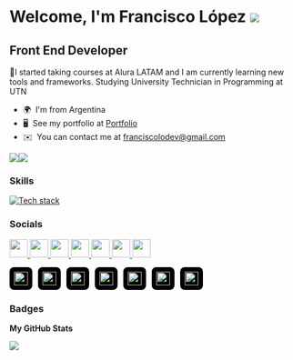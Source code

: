Welcome, I'm Francisco López ![](https://user-images.githubusercontent.com/18350557/176309783-0785949b-9127-417c-8b55-ab5a4333674e.gif)
=================================================================================================================================

Front End Developer
-------------------

🌱I started taking courses at Alura LATAM and I am currently learning new tools and frameworks. Studying University Technician in Programming at UTN

* 🌍  I'm from Argentina
* 🖥️  See my portfolio at [Portfolio](http://franciscolodev.com/)
* ✉️  You can contact me at [franciscolodev@gmail.com](mailto:franciscolodev@gmail.com)

<a href="https://www.github.com/franciscolodev" target="_blank" rel="noreferrer"><img
src="https://img.shields.io/github/followers/franciscolodev?logo=github&style=for-the-badge&color=0891b2&labelColor=1c1917" /></a><a href="https://www.x.com/franciscolodev" target="_blank" rel="noreferrer"><img
src="https://img.shields.io/twitter/follow/franciscolodev?logo=twitter&style=for-the-badge&color=0891b2&labelColor=1c1917"
/></a>

### Skills

<p align="left">
  <a href="https://skillicons.dev">
    <img src="https://skillicons.dev/icons?i=html,css,tailwind,js,typescript,react,nodejs,astro,git,github,bash,npm,mongodb,docker,firebase,googlecloud,powershell,vscode,figma,vercel,hostinger&theme=dark&perline=10" alt="Tech stack" />
  </a>
</p>

### Socials

<p align="left"> <a href="https://discord.com/users/franciscolodev" target="_blank" rel="noreferrer"> <picture> <source media="(prefers-color-scheme: dark)" srcset="https://raw.githubusercontent.com/danielcranney/readme-generator/main/public/icons/socials/discord-dark.svg" /> <source media="(prefers-color-scheme: light)" srcset="https://raw.githubusercontent.com/danielcranney/readme-generator/main/public/icons/socials/discord.svg" /> <img src="https://raw.githubusercontent.com/danielcranney/readme-generator/main/public/icons/socials/discord.svg" width="32" height="32" /> </picture> </a> <a href="https://www.github.com/franciscolodev" target="_blank" rel="noreferrer"> <picture> <source media="(prefers-color-scheme: dark)" srcset="https://raw.githubusercontent.com/danielcranney/readme-generator/main/public/icons/socials/github-dark.svg" /> <source media="(prefers-color-scheme: light)" srcset="https://raw.githubusercontent.com/danielcranney/readme-generator/main/public/icons/socials/github.svg" /> <img src="https://raw.githubusercontent.com/danielcranney/readme-generator/main/public/icons/socials/github.svg" width="32" height="32" /> </picture> </a> <a href="http://www.instagram.com/franciscolodev" target="_blank" rel="noreferrer"> <picture> <source media="(prefers-color-scheme: dark)" srcset="https://raw.githubusercontent.com/danielcranney/readme-generator/main/public/icons/socials/instagram-dark.svg" /> <source media="(prefers-color-scheme: light)" srcset="https://raw.githubusercontent.com/danielcranney/readme-generator/main/public/icons/socials/instagram.svg" /> <img src="https://raw.githubusercontent.com/danielcranney/readme-generator/main/public/icons/socials/instagram.svg" width="32" height="32" /> </picture> </a> <a href="https://www.linkedin.com/in/franciscolodev" target="_blank" rel="noreferrer"> <picture> <source media="(prefers-color-scheme: dark)" srcset="https://raw.githubusercontent.com/danielcranney/readme-generator/main/public/icons/socials/linkedin-dark.svg" /> <source media="(prefers-color-scheme: light)" srcset="https://raw.githubusercontent.com/danielcranney/readme-generator/main/public/icons/socials/linkedin.svg" /> <img src="https://raw.githubusercontent.com/danielcranney/readme-generator/main/public/icons/socials/linkedin.svg" width="32" height="32" /> </picture> </a> <a href="https://franciscolodev.com" target="_blank" rel="noreferrer"> <picture> <source media="(prefers-color-scheme: dark)" srcset="https://raw.githubusercontent.com/danielcranney/readme-generator/main/public/icons/socials/rss-dark.svg" /> <source media="(prefers-color-scheme: light)" srcset="https://raw.githubusercontent.com/danielcranney/readme-generator/main/public/icons/socials/rss.svg" /> <img src="https://raw.githubusercontent.com/danielcranney/readme-generator/main/public/icons/socials/rss.svg" width="32" height="32" /> </picture> </a> <a href="https://www.x.com/franciscolodev" target="_blank" rel="noreferrer"> <picture> <source media="(prefers-color-scheme: dark)" srcset="https://raw.githubusercontent.com/danielcranney/readme-generator/main/public/icons/socials/twitter-dark.svg" /> <source media="(prefers-color-scheme: light)" srcset="https://raw.githubusercontent.com/danielcranney/readme-generator/main/public/icons/socials/twitter.svg" /> <img src="https://raw.githubusercontent.com/danielcranney/readme-generator/main/public/icons/socials/twitter.svg" width="32" height="32" /> </picture> </a> <a href="https://www.youtube.com/@franciscolodev" target="_blank" rel="noreferrer"> <picture> <source media="(prefers-color-scheme: dark)" srcset="https://raw.githubusercontent.com/danielcranney/readme-generator/main/public/icons/socials/youtube-dark.svg" /> <source media="(prefers-color-scheme: light)" srcset="https://raw.githubusercontent.com/danielcranney/readme-generator/main/public/icons/socials/youtube.svg" /> <img src="https://raw.githubusercontent.com/danielcranney/readme-generator/main/public/icons/socials/youtube.svg" width="32" height="32" /> </picture> </a></p>

<p align="left" style="display: flex; gap: 10px;">
  <a href="https://discord.com/users/franciscolodev" target="_blank" rel="noreferrer" style="background: #000; border-radius: 8px; padding: 8px; display: inline-block;">
    <img src="https://raw.githubusercontent.com/danielcranney/readme-generator/main/public/icons/socials/discord.svg" width="24" height="24" />
  </a>
  <a href="https://www.github.com/franciscolodev" target="_blank" rel="noreferrer" style="background: #000; border-radius: 8px; padding: 8px; display: inline-block;">
    <img src="https://raw.githubusercontent.com/danielcranney/readme-generator/main/public/icons/socials/github.svg" width="24" height="24" />
  </a>
  <a href="http://www.instagram.com/franciscolodev" target="_blank" rel="noreferrer" style="background: #000; border-radius: 8px; padding: 8px; display: inline-block;">
    <img src="https://raw.githubusercontent.com/danielcranney/readme-generator/main/public/icons/socials/instagram.svg" width="24" height="24" />
  </a>
  <a href="https://www.linkedin.com/in/franciscolodev" target="_blank" rel="noreferrer" style="background: #000; border-radius: 8px; padding: 8px; display: inline-block;">
    <img src="https://raw.githubusercontent.com/danielcranney/readme-generator/main/public/icons/socials/linkedin.svg" width="24" height="24" />
  </a>
  <a href="https://franciscolodev.com" target="_blank" rel="noreferrer" style="background: #000; border-radius: 8px; padding: 8px; display: inline-block;">
    <img src="https://raw.githubusercontent.com/danielcranney/readme-generator/main/public/icons/socials/rss.svg" width="24" height="24" />
  </a>
  <a href="https://www.x.com/franciscolodev" target="_blank" rel="noreferrer" style="background: #000; border-radius: 8px; padding: 8px; display: inline-block;">
    <img src="https://raw.githubusercontent.com/danielcranney/readme-generator/main/public/icons/socials/twitter.svg" width="24" height="24" />
  </a>
  <a href="https://www.youtube.com/@franciscolodev" target="_blank" rel="noreferrer" style="background: #000; border-radius: 8px; padding: 8px; display: inline-block;">
    <img src="https://raw.githubusercontent.com/danielcranney/readme-generator/main/public/icons/socials/youtube.svg" width="24" height="24" />
  </a>
</p>



### Badges

<b>My GitHub Stats</b>

<a href="http://www.github.com/franciscolodev"><img src="https://github-readme-streak-stats.herokuapp.com/?user=franciscolodev&stroke=ffffff&background=1c1917&ring=0891b2&fire=0891b2&currStreakNum=ffffff&currStreakLabel=0891b2&sideNums=ffffff&sideLabels=ffffff&dates=ffffff&hide_border=true" /></a>
